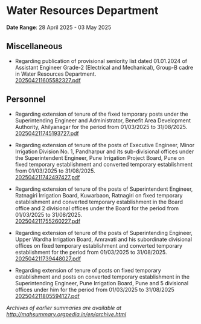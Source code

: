 # Water Resources Department

**Date Range**: 28 April 2025 - 03 May 2025


## Miscellaneous
- Regarding publication of provisional seniority list dated 01.01.2024 of Assistant Engineer Grade-2 (Electrical and Mechanical), Group-B cadre in Water Resources Department.\
  [202504211605582327.pdf](https://gr.maharashtra.gov.in/Site/Upload/Government%20Resolutions/English/202504211605582327.pdf)

## Personnel
- Regarding extension of tenure of the fixed temporary posts under the Superintending Engineer and Administrator, Benefit Area Development Authority, Ahilyanagar for the period from 01/03/2025 to 31/08/2025.\
  [202504211745193727.pdf](https://gr.maharashtra.gov.in/Site/Upload/Government%20Resolutions/English/202504211745193727.pdf)

- Regarding extension of tenure of the posts of Executive Engineer, Minor Irrigation Division No. 1, Pandharpur and its sub-divisional offices under the Superintendent Engineer, Pune Irrigation Project Board, Pune on fixed temporary establishment and converted temporary establishment from 01/03/2025 to 31/08/2025.\
  [202504211742497427.pdf](https://gr.maharashtra.gov.in/Site/Upload/Government%20Resolutions/English/202504211742497427.pdf)

- Regarding extension of tenure of the posts of Superintendent Engineer, Ratnagiri Irrigation Board, Kuwarbaon, Ratnagiri on fixed temporary establishment and converted temporary establishment in the Board office and 2 divisional offices under the Board for the period from 01/03/2025 to 31/08/2025.\
  [202504211755260227.pdf](https://gr.maharashtra.gov.in/Site/Upload/Government%20Resolutions/English/202504211755260227.pdf)

- Regarding extension of tenure of the posts of Superintending Engineer, Upper Wardha Irrigation Board, Amravati and his subordinate divisional offices on fixed temporary establishment and converted temporary establishment for the period from 01/03/2025 to 31/08/2025.\
  [202504211739448027.pdf](https://gr.maharashtra.gov.in/Site/Upload/Government%20Resolutions/English/202504211739448027.pdf)

- Regarding extension of tenure of posts on fixed temporary establishment and posts on converted temporary establishment in the Superintending Engineer, Pune Irrigation Board, Pune and 5 divisional offices under him for the period from 01/03/2025 to 31/08/2025\
  [202504211805594127.pdf](https://gr.maharashtra.gov.in/Site/Upload/Government%20Resolutions/English/202504211805594127.pdf)


*Archives of earlier summaries are available at http://mahsummary.orgpedia.in/en/archive.html*